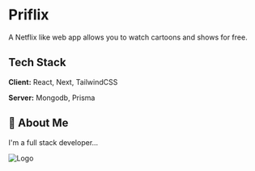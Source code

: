 # Priflix

A Netflix like web app allows you to watch cartoons and shows for free.

## Tech Stack

**Client:** React, Next, TailwindCSS

**Server:** Mongodb, Prisma

## 🚀 About Me

I'm a full stack developer...

![Logo](pubilc/images/logo.png)
